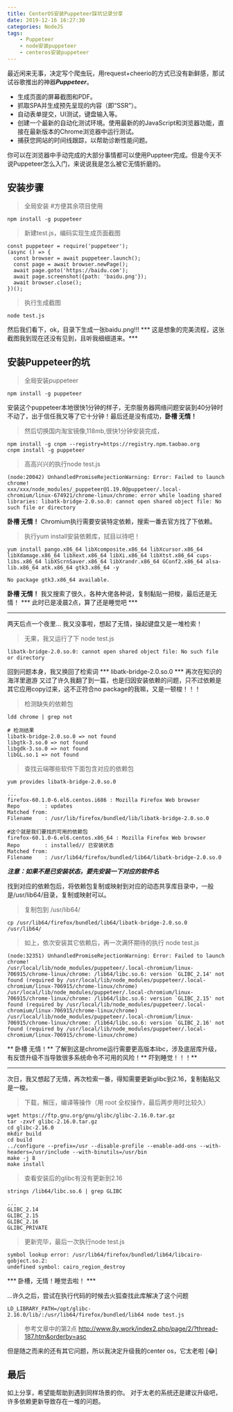 ```yaml
---
title: CenterOS安装Puppeteer踩坑记录分享
date: 2019-12-16 16:27:30
categories: NodeJS
tags:
    - Puppeteer
    - node安装puppeteer
    - centeros安装puppeteer
---
```


最近闲来无事，决定写个爬虫玩，用request+cheerio的方式已没有新鲜感，那试试谷歌推出的神器***Puppeteer***。
- 生成页面的屏幕截图和PDF。
- 抓取SPA并生成预先呈现的内容（即“SSR”）。
- 自动表单提交，UI测试，键盘输入等。
- 创建一个最新的自动化测试环境。使用最新的的JavaScript和浏览器功能，直接在最新版本的Chrome浏览器中运行测试。
- 捕获您网站的时间线跟踪，以帮助诊断性能问题。

你可以在浏览器中手动完成的大部分事情都可以使用Puppteer完成。但是今天不说Puppeteer怎么入门，来说说我是怎么被它无情折磨的。

## 安装步骤
> 全局安装  #方便其余项目使用

```
npm install -g puppeteer
```

> 新建test.js，编码实现生成页面截图

```
const puppeteer = require('puppeteer');
(async () => {
  const browser = await puppeteer.launch();
  const page = await browser.newPage();
  await page.goto('https://baidu.com');
  await page.screenshot({path: 'baidu.png'});
  await browser.close();
})();
```

> 执行生成截图

```
node test.js
```
然后我们看下，ok，目录下生成一张baidu.png!!!
*** 这是想象的完美流程，这张截图我到现在还没有见到，且听我细细道来。*** 

## 安装Puppeteer的坑
> 全局安装puppeteer

```
npm install -g puppeteer
```
安装这个puppeteer本地很快1分钟的样子，无奈服务器网络问题安装到40分钟时不动了，出于信任我又等了它十分钟！最后还是没有成功，**卧槽 无情！**

>然后切换国内淘宝镜像,118mb,很快1分钟安装完成，

```
npm install -g cnpm --registry=https://registry.npm.taobao.org
cnpm install -g puppeteer
```

> 高高兴兴的执行node test.js

```
(node:20042) UnhandledPromiseRejectionWarning: Error: Failed to launch chrome!
xxx/xxx/node_modules/_puppeteer@1.19.0@puppeteer/.local-chromium/linux-674921/chrome-linux/chrome: error while loading shared libraries: libatk-bridge-2.0.so.0: cannot open shared object file: No such file or directory
```
**卧槽 无情！** Chromium执行需要安装特定依赖，搜索一番去官方找了下依赖。

> 执行yum install安装依赖库，拭目以待吧！

```
yum install pango.x86_64 libXcomposite.x86_64 libXcursor.x86_64 libXdamage.x86_64 libXext.x86_64 libXi.x86_64 libXtst.x86_64 cups-libs.x86_64 libXScrnSaver.x86_64 libXrandr.x86_64 GConf2.x86_64 alsa-lib.x86_64 atk.x86_64 gtk3.x86_64 -y
```
```
No package gtk3.x86_64 available.
```
**卧槽 无情！** 我又搜索了很久，各种大佬各种说，复制黏贴一把梭，最后还是无情！
*** 此时已是凌晨2点，算了还是睡觉吧 ***

***

两天后点一个夜里... 我又没事啦，想起了无情，操起键盘又是一堆检索！
>无果，我又运行了下 node test.js

```
libatk-bridge-2.0.so.0: cannot open shared object file: No such file or directory
```
回到问题本身，我又换回了检索词 *** libatk-bridge-2.0.so.0 *** 再次在知识的海洋里遨游
又过了许久我翻了到一篇，也是归因安装依赖的问题，只不过依赖是其它应用copy过来，这不正符合no package的我嘛，又是一顿梭！！！
> 检测缺失的依赖包

```
ldd chrome | grep not
```
```
# 检测结果
libatk-bridge-2.0.so.0 => not found
libgtk-3.so.0 => not found
libgdk-3.so.0 => not found 
libGL.so.1 => not found
```

> 查找云端哪些软件下面包含对应的依赖包

```
yum provides libatk-bridge-2.0.so.0
```
```
...
firefox-60.1.0-6.el6.centos.i686 : Mozilla Firefox Web browser
Repo        : updates
Matched from:
Filename    : /usr/lib/firefox/bundled/lib/libatk-bridge-2.0.so.0

#这个就是我们要找的可用的依赖包
firefox-60.1.0-6.el6.centos.x86_64 : Mozilla Firefox Web browser
Repo        : installed// 已安装状态
Matched from:
Filename    : /usr/lib64/firefox/bundled/lib64/libatk-bridge-2.0.so.0
```
***注意：如果不是已安装状态，要先安装一下对应的软件名***

找到对应的依赖包后，将依赖包复制或映射到对应的动态共享库目录中，一般是/usr/lib64/目录，复制或映射可以。
> 复制包到 /usr/lib64/

```
cp /usr/lib64/firefox/bundled/lib64/libatk-bridge-2.0.so.0  /usr/lib64/
```

> 如上，依次安装其它依赖后，再一次满怀期待的执行 node test.js

```
(node:32351) UnhandledPromiseRejectionWarning: Error: Failed to launch chrome!
/usr/local/lib/node_modules/puppeteer/.local-chromium/linux-706915/chrome-linux/chrome: /lib64/libc.so.6: version `GLIBC_2.14' not found (required by /usr/local/lib/node_modules/puppeteer/.local-chromium/linux-706915/chrome-linux/chrome)
/usr/local/lib/node_modules/puppeteer/.local-chromium/linux-706915/chrome-linux/chrome: /lib64/libc.so.6: version `GLIBC_2.15' not found (required by /usr/local/lib/node_modules/puppeteer/.local-chromium/linux-706915/chrome-linux/chrome)
/usr/local/lib/node_modules/puppeteer/.local-chromium/linux-706915/chrome-linux/chrome: /lib64/libc.so.6: version `GLIBC_2.16' not found (required by /usr/local/lib/node_modules/puppeteer/.local-chromium/linux-706915/chrome-linux/chrome)
```
** 卧槽 无情！** 了解到这是chrome运行需要更高版本libc，涉及底层库升级，有反馈升级不当导致很多系统命令不可用的风险！** 吓到睡觉！！！** 

***

次日，我又想起了无情，再次检索一番，得知需要更新glibc到2.16，复制黏贴又是一梭。
> 下载，解压，编译等操作（用 root 全权操作，最后两步用时比较久）

```
wget https://ftp.gnu.org/gnu/glibc/glibc-2.16.0.tar.gz
tar -zxvf glibc-2.16.0.tar.gz
cd glibc-2.16.0 
mkdir build
cd build
../configure --prefix=/usr --disable-profile --enable-add-ons --with-headers=/usr/include --with-binutils=/usr/bin
make -j 8
make install
```

> 查看安装后的glibc有没有更新到2.16

```
strings /lib64/libc.so.6 | grep GLIBC
```
```
...
GLIBC_2.14
GLIBC_2.15
GLIBC_2.16
GLIBC_PRIVATE
```

> 更新完毕，最后一次执行node test.js

```
symbol lookup error: /usr/lib64/firefox/bundled/lib64/libcairo-gobject.so.2: 
undefined symbol: cairo_region_destroy
```
*** 卧槽，无情！睡觉去啦！ ***

...许久之后，尝试在执行代码的时候去火狐查找此库解决了这个问题 
```
LD_LIBRARY_PATH=/opt/glibc-2.16.0/lib/:/usr/lib64/firefox/bundled/lib64 node test.js
```

> 参考文章中的第2点 http://www.8y.work/index2.php/page/2/?thread-187.htm&orderby=asc

但是随之而来的还有其它问题，所以我决定升级我的center os，它太老啦 [😂]


## 最后
如上分享，希望能帮助到遇到同样场景的你。 对于太老的系统还是建议升级吧，许多依赖更新导致存在一堆的问题。